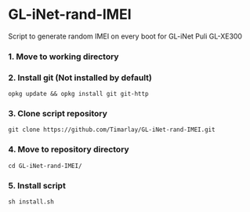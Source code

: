 # GL-iNet-rand-IMEI
Script to generate random IMEI on every boot for GL-iNet Puli GL-XE300

### 1. Move to working directory
### 2. Install git (Not installed by default)
```
opkg update && opkg install git git-http 
```
### 3. Clone script repository
```
git clone https://github.com/Timarlay/GL-iNet-rand-IMEI.git
```

### 4. Move to repository directory
```
cd GL-iNet-rand-IMEI/
```

### 5. Install script
```
sh install.sh
```